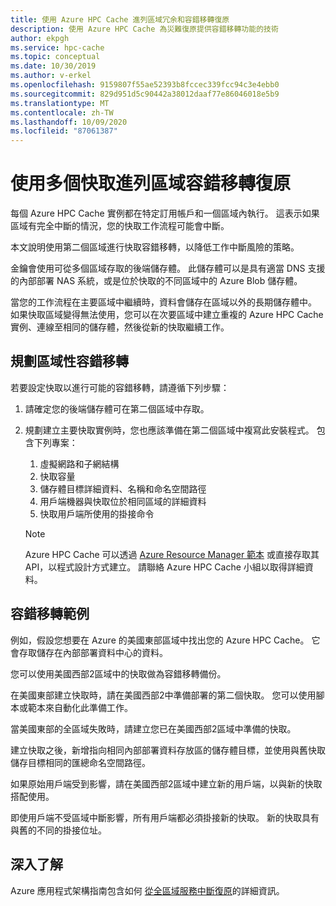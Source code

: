 ```yaml
---
title: 使用 Azure HPC Cache 進列區域冗余和容錯移轉復原
description: 使用 Azure HPC Cache 為災難復原提供容錯移轉功能的技術
author: ekpgh
ms.service: hpc-cache
ms.topic: conceptual
ms.date: 10/30/2019
ms.author: v-erkel
ms.openlocfilehash: 9159807f55ae52393b8fccec339fcc94c3e4ebb0
ms.sourcegitcommit: 829d951d5c90442a38012daaf77e86046018e5b9
ms.translationtype: MT
ms.contentlocale: zh-TW
ms.lasthandoff: 10/09/2020
ms.locfileid: "87061387"
---
```

# <a name="use-multiple-caches-for-regional-failover-recovery"></a>使用多個快取進列區域容錯移轉復原

每個 Azure HPC Cache 實例都在特定訂用帳戶和一個區域內執行。 這表示如果區域有完全中斷的情況，您的快取工作流程可能會中斷。

本文說明使用第二個區域進行快取容錯移轉，以降低工作中斷風險的策略。

金鑰會使用可從多個區域存取的後端儲存體。 此儲存體可以是具有適當 DNS 支援的內部部署 NAS 系統，或是位於快取的不同區域中的 Azure Blob 儲存體。

當您的工作流程在主要區域中繼續時，資料會儲存在區域以外的長期儲存體中。 如果快取區域變得無法使用，您可以在次要區域中建立重複的 Azure HPC Cache 實例、連線至相同的儲存體，然後從新的快取繼續工作。

## <a name="planning-for-regional-failover"></a>規劃區域性容錯移轉

若要設定快取以進行可能的容錯移轉，請遵循下列步驟：

1. 請確定您的後端儲存體可在第二個區域中存取。
1. 規劃建立主要快取實例時，您也應該準備在第二個區域中複寫此安裝程式。 包含下列專案：

   1. 虛擬網路和子網結構
   1. 快取容量
   1. 儲存體目標詳細資料、名稱和命名空間路徑
   1. 用戶端機器與快取位於相同區域的詳細資料
   1. 快取用戶端所使用的掛接命令

   > [!NOTE]
   > Azure HPC Cache 可以透過 [Azure Resource Manager 範本](../azure-resource-manager/templates/overview.md) 或直接存取其 API，以程式設計方式建立。 請聯絡 Azure HPC Cache 小組以取得詳細資料。

## <a name="failover-example"></a>容錯移轉範例

例如，假設您想要在 Azure 的美國東部區域中找出您的 Azure HPC Cache。 它會存取儲存在內部部署資料中心的資料。

您可以使用美國西部2區域中的快取做為容錯移轉備份。

在美國東部建立快取時，請在美國西部2中準備部署的第二個快取。 您可以使用腳本或範本來自動化此準備工作。

當美國東部的全區域失敗時，請建立您已在美國西部2區域中準備的快取。

建立快取之後，新增指向相同內部部署資料存放區的儲存體目標，並使用與舊快取儲存目標相同的匯總命名空間路徑。

如果原始用戶端受到影響，請在美國西部2區域中建立新的用戶端，以與新的快取搭配使用。

即使用戶端不受區域中斷影響，所有用戶端都必須掛接新的快取。 新的快取具有與舊的不同的掛接位址。

## <a name="learn-more"></a>深入了解

Azure 應用程式架構指南包含如何 [從全區域服務中斷復原](<https://docs.microsoft.com/azure/architecture/resiliency/recovery-loss-azure-region>)的詳細資訊。
